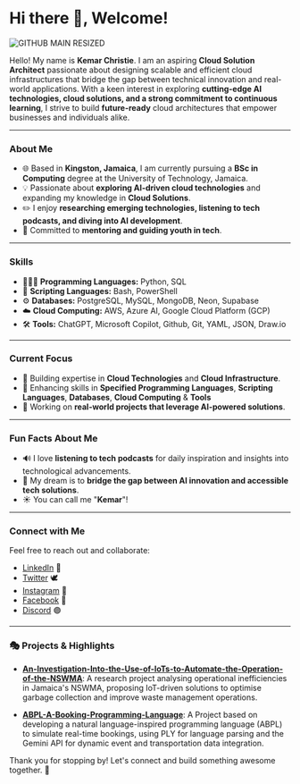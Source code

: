# Hi there 👋, Welcome!

![GITHUB MAIN   RESIZED](https://github.com/user-attachments/assets/7d1b2614-7d25-4804-b274-31c327c509bb)

Hello! My name is **Kemar Christie**. I am an aspiring **Cloud Solution Architect** passionate about designing scalable and efficient cloud infrastructures that bridge the gap between technical innovation and real-world applications. With a keen interest in exploring **cutting-edge AI technologies, cloud solutions, and a strong commitment to continuous learning**, I strive to build **future-ready** cloud architectures that empower businesses and individuals alike.

---

### About Me
- 🌐 Based in **Kingston, Jamaica**, I am currently pursuing a **BSc in Computing** degree at the University of Technology, Jamaica.
- 💡 Passionate about **exploring AI-driven cloud technologies** and expanding my knowledge in **Cloud Solutions**.
- ✏️ I enjoy **researching emerging technologies, listening to tech podcasts, and diving into AI development**.
- 🤝 Committed to **mentoring and guiding youth in tech**.

---

### Skills
- 👨🏽‍💻 **Programming Languages:** Python, SQL
- 📜 **Scripting Languages:** Bash, PowerShell
- ⚙️ **Databases:** PostgreSQL, MySQL, MongoDB, Neon, Supabase
- ☁️ **Cloud Computing:** AWS, Azure AI, Google Cloud Platform (GCP)
- 🛠️ **Tools:** ChatGPT, Microsoft Copilot, Github, Git, YAML, JSON, Draw.io

---

### Current Focus
- 🚀 Building expertise in **Cloud Technologies** and **Cloud Infrastructure**.
- 🔧 Enhancing skills in **Specified Programming Languages**, **Scripting Languages**, **Databases**, **Cloud Computing** & **Tools**
- 🎨 Working on **real-world projects that leverage AI-powered solutions**.

---

### Fun Facts About Me
- 🔊 I love **listening to tech podcasts** for daily inspiration and insights into technological advancements.
- 🚨 My dream is to **bridge the gap between AI innovation and accessible tech solutions**.
- ☀️ You can call me "**Kemar**"!

---

### Connect with Me
Feel free to reach out and collaborate:
- [LinkedIn](https://www.linkedin.com/in/kemar-christie/)  👤
- [Twitter](https://x.com/kxng_christie)  🕊️
- [Instagram](https://www.instagram.com/kxng.christie/)  💬
- [Facebook](https://www.facebook.com/kemar.christie.739?mibextid=LQQJ4d)  🔵
- [Discord](https://discordapp.com/users/509862919484342283)  🟣

---

### 🎭 Projects & Highlights
- **[An-Investigation-Into-the-Use-of-IoTs-to-Automate-the-Operation-of-the-NSWMA](https://github.com/kemar-christie/An-Investigation-Into-the-Use-of-IoTs-to-Automate-the-Operation-of-the-NSWMA)**: A research project analysing operational inefficiencies in Jamaica's NSWMA, proposing IoT-driven solutions to optimise garbage collection and improve waste management operations.

- **[ABPL-A-Booking-Programming-Language](https://github.com/kemar-christie/ABPL-A-Booking-Programming-Language)**: A Project based on developing a natural language-inspired programming language (ABPL) to simulate real-time bookings, using PLY for language parsing and the Gemini API for dynamic event and transportation data integration.


Thank you for stopping by! Let's connect and build something awesome together. 🚀
